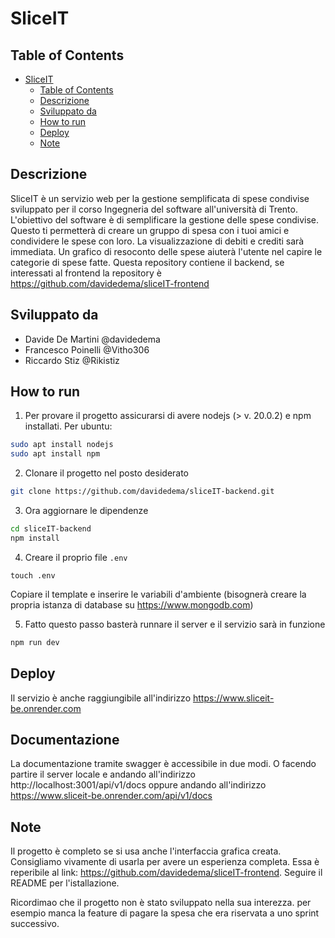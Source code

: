 # SliceIT

## Table of Contents
- [SliceIT](#sliceit)
  - [Table of Contents](#table-of-contents)
  - [Descrizione](#descrizione)
  - [Sviluppato da](#sviluppato-da)
  - [How to run](#how-to-run)
  - [Deploy](#deploy)
  - [Note](#note)

## Descrizione 
SliceIT è un servizio web per la gestione semplificata di spese condivise sviluppato per il corso Ingegneria del software all'università di Trento. L'obiettivo del software è di semplificare la gestione delle spese condivise. Questo ti permetterà di creare un gruppo di spesa con i tuoi amici e condividere le spese con loro. La visualizzazione di debiti e crediti sarà immediata. Un grafico di resoconto delle spese aiuterà l'utente nel capire le categorie di spese fatte. Questa repository contiene il backend, se interessati al frontend la repository è https://github.com/davidedema/sliceIT-frontend

## Sviluppato da
- Davide De Martini @davidedema
- Francesco Poinelli @Vitho306
- Riccardo Stiz @Rikistiz

## How to run
1) Per provare il progetto assicurarsi di avere nodejs (> v. 20.0.2) e npm installati. Per ubuntu:
``` BASH
sudo apt install nodejs
sudo apt install npm
```
2) Clonare il progetto nel posto desiderato
```BASH
git clone https://github.com/davidedema/sliceIT-backend.git
```
3) Ora aggiornare le dipendenze
```BASH
cd sliceIT-backend
npm install
```
4) Creare il proprio file `.env`
```
touch .env
```
Copiare il template e inserire le variabili d'ambiente (bisognerà creare la propria istanza di database su https://www.mongodb.com)

5) Fatto questo passo basterà runnare il server e il servizio sarà in funzione
```BASH
npm run dev
```
## Deploy
Il servizio è anche raggiungibile all'indirizzo https://www.sliceit-be.onrender.com

## Documentazione
La documentazione tramite swagger è accessibile in due modi. O facendo partire il server locale e andando all'indirizzo http://localhost:3001/api/v1/docs oppure andando all'indirizzo https://www.sliceit-be.onrender.com/api/v1/docs

## Note
Il progetto è completo se si usa anche l'interfaccia grafica creata. Consigliamo vivamente di usarla per avere un esperienza completa. Essa è reperibile al link: https://github.com/davidedema/sliceIT-frontend. Seguire il README per l'istallazione.

Ricordimao che il progetto non è stato sviluppato nella sua interezza. per esempio manca la feature di pagare la spesa che era riservata a uno sprint successivo.
